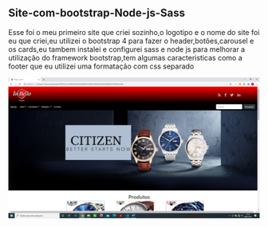 ## Site-com-bootstrap-Node-js-Sass

Esse foi o meu primeiro site que criei sozinho,o logotipo e o nome do site foi eu que criei,eu utilizei o bootstrap 4 para fazer o header,botões,carousel e os cards,eu tambem instalei e configurei sass e node js para melhorar a utilização do framework bootstrap,tem algumas caracteristicas como a footer que eu utilizei uma formatação com css separado 

![Foto do site](https://github.com/evandroid95/Site-com-bootstrap-Node-js-Sass/blob/master/Captura%20de%20Tela%20(298).png)
